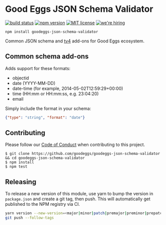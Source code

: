 # Good Eggs JSON Schema Validator

[![build status][travis-badge]][travis-link]
[![npm version][npm-badge]][npm-link]
[![MIT license][license-badge]][license-link]
[![we're hiring][hiring-badge]][hiring-link]

```
npm install goodeggs-json-schema-validator
```

Common JSON schema and [tv4](https://github.com/geraintluff/tv4) add-ons for Good Eggs ecosystem.

## Common schema add-ons

Adds support for these formats:

- objectid
- date (YYYY-MM-DD)
- date-time (for example, 2014-05-02T12:59:29+00:00)
- time (HH:mm or HH:mm:ss, e.g. 23:04:20)
- email

Simply include the format in your schema:

```json
{"type": "string", "format": "date"}
```

## Contributing

Please follow our [Code of Conduct](https://github.com/goodeggs/goodeggs-json-schema-validator/blob/master/CODE_OF_CONDUCT.md)
when contributing to this project.

```
$ git clone https://github.com/goodeggs/goodeggs-json-schema-validator && cd goodeggs-json-schema-validator
$ npm install
$ npm test
```

[travis-badge]: http://img.shields.io/travis/goodeggs/goodeggs-json-schema-validator.svg?style=flat-square
[travis-link]: https://travis-ci.org/goodeggs/goodeggs-json-schema-validator
[npm-badge]: http://img.shields.io/npm/v/goodeggs-json-schema-validator.svg?style=flat-square
[npm-link]: https://www.npmjs.org/package/goodeggs-json-schema-validator
[license-badge]: http://img.shields.io/badge/license-MIT-blue.svg?style=flat-square
[license-link]: LICENSE.md
[hiring-badge]: https://img.shields.io/badge/we're_hiring-yes-brightgreen.svg?style=flat-square
[hiring-link]: http://goodeggs.jobscore.com/?detail=Open+Source&sid=161

## Releasing

To release a new version of this module, use yarn to bump the version
in `package.json` and create a git tag, then push. This will automatically
get published to the NPM registry via CI.

```sh
yarn version --new-version=<major|minor|patch|premajor|preminor|prepatch>
git push --follow-tags
```
